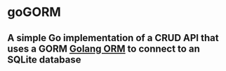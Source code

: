 # goGORM

## A simple Go implementation of a CRUD API that uses a GORM [Golang ORM](https://gorm.io) to connect to an SQLite database
